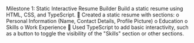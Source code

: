 Milestone 1: Static Interactive Resume Builder
Build a static resume using HTML, CSS, and TypeScript.
 Created a static resume with sections:
o Personal Information (Name, Contact Details, Profile Picture)
o Education
o Skills
o Work Experience
 Used TypeScript to add basic interactivity, such as a button to toggle the visibility of the
"Skills" section or other sections. 
